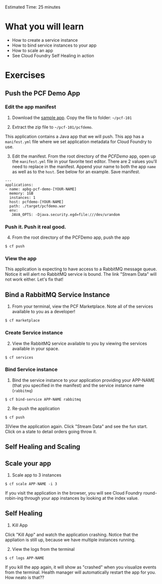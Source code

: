 Estimated Time: 25 minutes

# What you will learn

* How to create a service instance
* How to bind service instances to your app
* How to scale an app
* See Cloud Foundry Self Healing in action

# Exercises

## Push the PCF Demo App

### Edit the app manifest

1) Download the [sample app](../resources/pcfdemo.zip).  Copy the file to folder: `~/pcf-101`

2) Extract the zip file to `~/pcf-101/pcfdemo`.  

This application contains a Java app that we will push. This app has a `manifest.yml` file where we set application metadata for Cloud Foundry to use.

3) Edit the manifest. From the root directory of the *PCFDemo* app, open up the `manifest.yml` file in your favorite text editor. There are 2 values you'll need to replace in the manifest. Append your name to both the app `name` as well as to the `host`. See below for an example. Save manifest.

```
---
applications:
- name: apbg-pcf-demo-[YOUR-NAME]
  memory: 1GB
  instances: 1
  host: pcfdemo-[YOUR-NAME]
  path: ./target/pcfdemo.war
  env:
   JAVA_OPTS: -Djava.security.egd=file:///dev/urandom
```
### Push it. Push it real good.
4) From the root directory of the PCFDemo app, push the app

```
$ cf push
```
### View the app
This application is expecting to have access to a RabbitMQ message queue. Notice it will alert no RabbitMQ service is bound. The link "Stream Data" will not work either. Let's fix that!

## Bind a RabbitMQ Service Instance
1) From your terminal, view the PCF Marketplace. Note all of the services available to you as a developer!

```
$ cf marketplace
```
### Create Service instance

2) View the RabbitMQ service available to you by viewing the services available in your space.

```
$ cf services
```

### Bind Service instance

1) Bind the service instance to your application providing your APP-NAME (that you specified in the manifest) and the service instance name (`rabbitmq`)

```
$ cf bind-service APP-NAME rabbitmq
```
2) Re-push the application

```
$ cf push
```

3)View the application again. Click "Stream Data" and see the fun start. Click on a state to detail orders going throw it.

## Self Healing and Scaling
## Scale your app
1) Scale app to 3 instances

```
$ cf scale APP-NAME -i 3
```

If you visit the application in the browser, you will see Cloud Foundry round-robin-ing through your app instances by looking at the index value.

## Self Healing
1) Kill App

Click "Kill App" and watch the application crashing. Notice that the appliation is still up, because we have multiple instances running.

2) View the logs from the terminal

```
$ cf logs APP-NAME
```
If you kill the app again, it will show as "crashed" when you visualize events from the terminal. Health manager will automatically restart the app for you. How neato is that??
